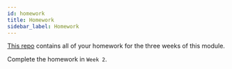 ```yaml
---
id: homework
title: Homework
sidebar_label: Homework
---
```


[This repo](https://github.com/CodeYourFuture/JavaScript-Core-2-Homework) contains all of your homework for the three weeks of this module.

Complete the homework in `Week 2`.
